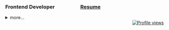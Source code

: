 <h3 align="left">Frontend Developer &thinsp; &thinsp; &thinsp; &thinsp; &thinsp; &thinsp; &thinsp; &thinsp; &thinsp; &thinsp; &thinsp; &thinsp; <a href="https://daniilboyarinkov.github.io/updated-resume/">Resume</a></h3>

<details>
  <summary>more...</summary>

  <div align="left">
  <br/>

  <!--    CodePen    -->
  <a href="https://codepen.io/daniilboyarinkov" target="_blank">
    <img src="https://img.shields.io/badge/Codepen⠀-000000?style=for-the-badge&logo=codepen&logoColor=white" alt="CodePen" />
  </a>
   <!--    Telegram    -->
  <a href="https://t.me/BitDittoWit" target="_blank">
    <img src="https://img.shields.io/badge/Telegram⠀-000000?style=for-the-badge&logo=telegram&logoColor=white" alt="Telegram" />
  </a>

</div>

<div align="left">
  <!--    CodeSandbox    -->
  <a href="https://codesandbox.io/search?query=danielboyarinkov&page=1&configure%5BhitsPerPage%5D=12" target="_blank">
    <img src="https://img.shields.io/badge/Codebox⠀-000000?style=for-the-badge&logo=codesandbox&logoColor=white" alt="CodeSandbox" />
  </a>
  <!--    LeetCode    -->
  <a href="https://leetcode.com/daniilboyarinkov/" target="_blank">
    <img src="https://img.shields.io/badge/LeetCode⠀-000000?style=for-the-badge&logo=LeetCode&logoColor=white" alt="LeetCode" />
  </a>

  <br/>
  <br/>
  <br/>

  <!--    CodeWars    -->
  <a href="https://www.codewars.com/users/BitDittoWit" target="_blank">
    <img src="https://www.codewars.com/users/BitDittoWit/badges/large" alt="CodeWars" />
  </a>
  
  <br/>
  
  <!--    LeetCode    -->
  <a href="https://leetcode.com/daniilboyarinkov/" target="_blank">
    <!--     <img src="https://leetcard.jacoblin.cool/daniilboyarinkov?ext=heatmap&theme=light" alt="LeetCode" /> -->
    <img src="https://leetcode-stats-six.vercel.app/?username=daniilboyarinkov&theme=dark" alt="LeetCode stats" />
  </a>
</div>
</details>

<div align="right">
  <!--    Profile views    -->
  <a href="https://github.com/daniilboyarinkov" target="_blank">
    <img src="https://komarev.com/ghpvc/?username=daniilboyarinkov&style=plastic&color=000000" alt="Profile views" />
  </a>
</div>
  
<!------------------------------------------------------------>
